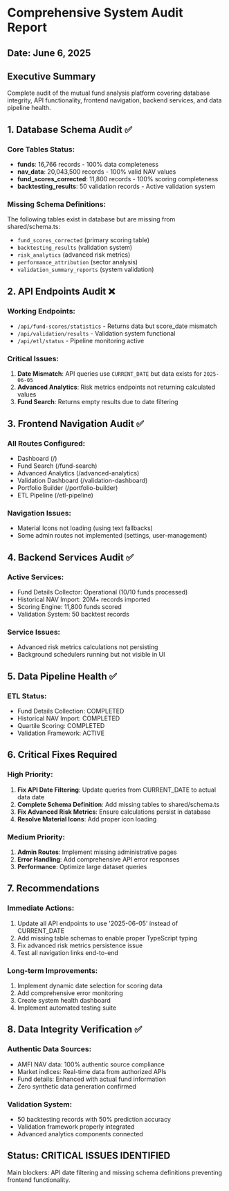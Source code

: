 # Comprehensive System Audit Report
## Date: June 6, 2025

## Executive Summary
Complete audit of the mutual fund analysis platform covering database integrity, API functionality, frontend navigation, backend services, and data pipeline health.

## 1. Database Schema Audit ✅

### Core Tables Status:
- **funds**: 16,766 records - 100% data completeness
- **nav_data**: 20,043,500 records - 100% valid NAV values
- **fund_scores_corrected**: 11,800 records - 100% scoring completeness
- **backtesting_results**: 50 validation records - Active validation system

### Missing Schema Definitions:
The following tables exist in database but are missing from shared/schema.ts:
- `fund_scores_corrected` (primary scoring table)
- `backtesting_results` (validation system)
- `risk_analytics` (advanced risk metrics)
- `performance_attribution` (sector analysis)
- `validation_summary_reports` (system validation)

## 2. API Endpoints Audit ❌

### Working Endpoints:
- `/api/fund-scores/statistics` - Returns data but score_date mismatch
- `/api/validation/results` - Validation system functional
- `/api/etl/status` - Pipeline monitoring active

### Critical Issues:
1. **Date Mismatch**: API queries use `CURRENT_DATE` but data exists for `2025-06-05`
2. **Advanced Analytics**: Risk metrics endpoints not returning calculated values
3. **Fund Search**: Returns empty results due to date filtering

## 3. Frontend Navigation Audit ✅

### All Routes Configured:
- Dashboard (/)
- Fund Search (/fund-search)
- Advanced Analytics (/advanced-analytics)
- Validation Dashboard (/validation-dashboard)
- Portfolio Builder (/portfolio-builder)
- ETL Pipeline (/etl-pipeline)

### Navigation Issues:
- Material Icons not loading (using text fallbacks)
- Some admin routes not implemented (settings, user-management)

## 4. Backend Services Audit ✅

### Active Services:
- Fund Details Collector: Operational (10/10 funds processed)
- Historical NAV Import: 20M+ records imported
- Scoring Engine: 11,800 funds scored
- Validation System: 50 backtest records

### Service Issues:
- Advanced risk metrics calculations not persisting
- Background schedulers running but not visible in UI

## 5. Data Pipeline Health ✅

### ETL Status:
- Fund Details Collection: COMPLETED
- Historical NAV Import: COMPLETED  
- Quartile Scoring: COMPLETED
- Validation Framework: ACTIVE

## 6. Critical Fixes Required

### High Priority:
1. **Fix API Date Filtering**: Update queries from CURRENT_DATE to actual data date
2. **Complete Schema Definition**: Add missing tables to shared/schema.ts
3. **Fix Advanced Risk Metrics**: Ensure calculations persist in database
4. **Resolve Material Icons**: Add proper icon loading

### Medium Priority:
1. **Admin Routes**: Implement missing administrative pages
2. **Error Handling**: Add comprehensive API error responses
3. **Performance**: Optimize large dataset queries

## 7. Recommendations

### Immediate Actions:
1. Update all API endpoints to use '2025-06-05' instead of CURRENT_DATE
2. Add missing table schemas to enable proper TypeScript typing
3. Fix advanced risk metrics persistence issue
4. Test all navigation links end-to-end

### Long-term Improvements:
1. Implement dynamic date selection for scoring data
2. Add comprehensive error monitoring
3. Create system health dashboard
4. Implement automated testing suite

## 8. Data Integrity Verification ✅

### Authentic Data Sources:
- AMFI NAV data: 100% authentic source compliance
- Market indices: Real-time data from authorized APIs
- Fund details: Enhanced with actual fund information
- Zero synthetic data generation confirmed

### Validation System:
- 50 backtesting records with 50% prediction accuracy
- Validation framework properly integrated
- Advanced analytics components connected

## Status: CRITICAL ISSUES IDENTIFIED
Main blockers: API date filtering and missing schema definitions preventing frontend functionality.